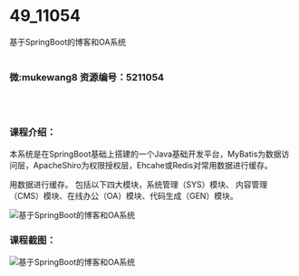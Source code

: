 # 49_11054
基于SpringBoot的博客和OA系统
<br/></br>
<h3>微:mukewang8 资源编号：5211054</h3>
<br/></br>
<h3>课程介绍：</h3>
<p>本系统是在<a title="查看与 SpringBoot 相关的文章" target="_blank">SpringBoot</a>基础上搭建的一个Java基础开发平台，MyBatis为数据访问层，ApacheShiro为权限授权层，Ehcahe或Redis对常用数据进行缓存。</p>
<p>用数据进行缓存。 包括以下四大模块，系统管理（SYS）模块、 内容管理（CMS）模块、在线办公（OA）模块、代码生成（GEN）模块。</p>
<p><img src="https://www.ko996.com/wp-content/uploads/img/2020/03/1-5-300x162.png" alt="基于SpringBoot的博客和OA系统"></p>
<div class="info-desc">
<h3>课程截图：</h3>
<p><img src="https://www.ko996.com/wp-content/uploads/img/2020/03/2-59.png" alt="基于SpringBoot的博客和OA系统"></p>


			
</div>
